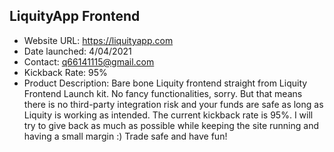 ## LiquityApp Frontend
- Website URL: https://liquityapp.com
- Date launched: 4/04/2021
- Contact: q66141115@gmail.com
- Kickback Rate: 95%
- Product Description: Bare bone Liquity frontend straight from Liquity Frontend Launch kit. No fancy functionalities, sorry. But that means there is no third-party integration risk and your funds are safe as long as Liquity is working as intended. The current kickback rate is 95%. I will try to give back as much as possible while keeping the site running and having a small margin :) Trade safe and have fun!
